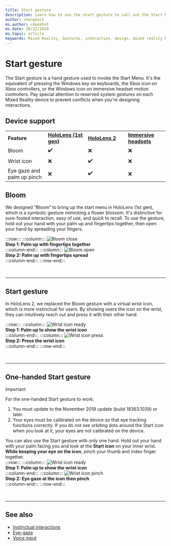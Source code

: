 ```yaml
---
title: Start gesture
description: Learn how to use the start gesture to call out the Start Menu on HoloLens and Windows Mixed Reality immersive headsets. 
author: shengkait
ms.author: cmeekhof
ms.date: 10/22/2019
ms.topic: article
keywords: Mixed Reality, Gestures, interaction, design, mixed reality headset, windows mixed reality headset, virtual reality headset, HoloLens, MRTK, Mixed Reality Toolkit, bloom
---
```


# Start gesture

The Start gesture is a hand gesture used to invoke the Start Menu. It's the equivalent of pressing the Windows key on keyboards, the Xbox icon on Xbox controllers, or the Windows icon on immersive headset motion controllers. Pay special attention to reserved system gestures on each Mixed Reality device to prevent conflicts when you're designing interactions.

## Device support

<table>
    <colgroup>
    <col width="25%" />
    <col width="25%" />
    <col width="25%" />
    <col width="25%" />
    </colgroup>
    <tr>
        <td><strong>Feature</strong></td>
        <td><a href="/hololens/hololens1-hardware"><strong>HoloLens (1st gen)</strong></a></td>
        <td><a href="/hololens/hololens2-hardware"><strong>HoloLens 2</strong></td>
        <td><a href="../discover/immersive-headset-hardware-details.md"><strong>Immersive headsets</strong></a></td>
    </tr>
     <tr>
        <td>Bloom</td>
        <td>✔️</td>
        <td>❌</td>
        <td>❌</td>
    </tr>
     <tr>
        <td>Wrist icon</td>
        <td>❌</td>
        <td>✔️</td>
        <td>❌</td>
    </tr>
    <tr>
        <td>Eye gaze and palm up pinch</td>
        <td>❌</td>
        <td>✔️</td>
        <td>❌</td>
    </tr>
</table>

## Bloom

We designed “Bloom” to bring up the start menu in HoloLens (1st gen), which is a symbolic gesture mimicking a flower blossom. It's distinctive for sure-footed interaction, easy of use, and quick to recall. To use the gesture, hold out your hand with your palm up and fingertips together, then open your hand by spreading your fingers.

:::row:::
    :::column:::
        ![Bloom close](images/bloom-close.png)<br>
        **Step 1: Palm up with fingertips together**<br>
    :::column-end:::
    :::column:::
        ![Bloom open](images/bloom-open.png)<br>
        **Step 2: Palm up with fingertips spread**<br>
    :::column-end:::
:::row-end:::

<br>

---

## Start gesture

In HoloLens 2, we replaced the Bloom gesture with a virtual wrist icon, which is more instinctual for users. By showing users the icon on the wrist, they can intuitively reach out and press it with their other hand.

:::row:::
    :::column:::
        ![Wrist icon ready](images/wrist-button-ready.png)<br>
        **Step 1: Palm up to show the wrist icon**<br>
    :::column-end:::
    :::column:::
        ![Wrist icon press](images/wrist-button-press.png)<br>
        **Step 2: Press the wrist icon**<br>
    :::column-end:::
:::row-end:::

<br>

---

## One-handed Start gesture

> [!IMPORTANT]
> For the one-handed Start gesture to work:
>
> 1. You must update to the November 2019 update (build 18363.1039) or later.
> 1. Your eyes must be calibrated on the device so that eye tracking functions correctly. If you do not see orbiting dots around the Start icon when you look at it, your eyes are not calibrated on the device.

You can also use the Start gesture with only one hand. Hold out your hand with your palm facing you and look at the **Start icon** on your inner wrist. **While keeping your eye on the icon**, pinch your thumb and index finger together.<br>
:::row:::
    :::column:::
        ![Wrist icon ready](images/wrist-button-ready.png)<br>
        **Step 1: Palm up to show the wrist icon**<br>
    :::column-end:::
    :::column:::
        ![Wrist icon pinch](images/wrist-button-pinch.png)<br>
        **Step 2: Eye gaze at the icon then pinch**<br>
    :::column-end:::
:::row-end:::

<br>

---

## See also

* [Instinctual interactions](interaction-fundamentals.md)
* [Eye-gaze](eye-tracking.md)
* [Voice input](voice-input.md)
